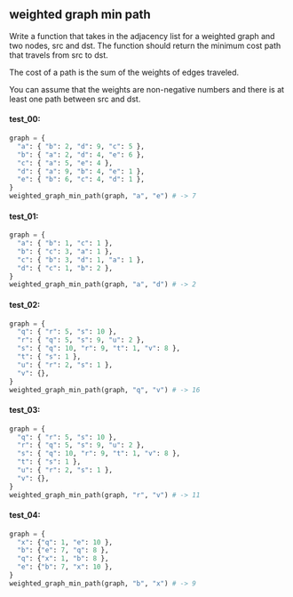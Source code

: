 ## weighted graph min path

Write a function that takes in the adjacency list for a weighted graph and two nodes, src and dst.
The function should return the minimum cost path that travels from src to dst.

The cost of a path is the sum of the weights of edges traveled.

You can assume that the weights are non-negative numbers and there is at least one path between src and dst.

#### test_00:

```python
graph = {
  "a": { "b": 2, "d": 9, "c": 5 },
  "b": { "a": 2, "d": 4, "e": 6 },
  "c": { "a": 5, "e": 4 },
  "d": { "a": 9, "b": 4, "e": 1 },
  "e": { "b": 6, "c": 4, "d": 1 },   
}
weighted_graph_min_path(graph, "a", "e") # -> 7
```

#### test_01:

```python
graph = {
  "a": { "b": 1, "c": 1 },
  "b": { "c": 3, "a": 1 },
  "c": { "b": 3, "d": 1, "a": 1 },
  "d": { "c": 1, "b": 2 },
}
weighted_graph_min_path(graph, "a", "d") # -> 2
```

#### test_02:

```python
graph = {
  "q": { "r": 5, "s": 10 },
  "r": { "q": 5, "s": 9, "u": 2 },
  "s": { "q": 10, "r": 9, "t": 1, "v": 8 },
  "t": { "s": 1 },
  "u": { "r": 2, "s": 1 },
  "v": {}, 
}
weighted_graph_min_path(graph, "q", "v") # -> 16
```

#### test_03:

```python
graph = {
  "q": { "r": 5, "s": 10 },
  "r": { "q": 5, "s": 9, "u": 2 },
  "s": { "q": 10, "r": 9, "t": 1, "v": 8 },
  "t": { "s": 1 },
  "u": { "r": 2, "s": 1 },
  "v": {}, 
}
weighted_graph_min_path(graph, "r", "v") # -> 11
```

#### test_04:

```python
graph = {
  "x": {"q": 1, "e": 10 },
  "b": {"e": 7, "q": 8 },
  "q": {"x": 1, "b": 8 },
  "e": {"b": 7, "x": 10 },
}
weighted_graph_min_path(graph, "b", "x") # -> 9
```
